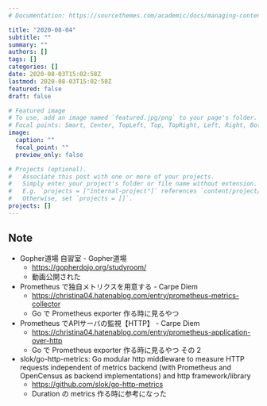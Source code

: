 ```yaml
---
# Documentation: https://sourcethemes.com/academic/docs/managing-content/

title: "2020-08-04"
subtitle: ""
summary: ""
authors: []
tags: []
categories: []
date: 2020-08-03T15:02:58Z
lastmod: 2020-08-03T15:02:58Z
featured: false
draft: false

# Featured image
# To use, add an image named `featured.jpg/png` to your page's folder.
# Focal points: Smart, Center, TopLeft, Top, TopRight, Left, Right, BottomLeft, Bottom, BottomRight.
image:
  caption: ""
  focal_point: ""
  preview_only: false

# Projects (optional).
#   Associate this post with one or more of your projects.
#   Simply enter your project's folder or file name without extension.
#   E.g. `projects = ["internal-project"]` references `content/project/deep-learning/index.md`.
#   Otherwise, set `projects = []`.
projects: []
---
```


## Note

* Gopher道場 自習室 - Gopher道場
  * https://gopherdojo.org/studyroom/
  * 動画公開された
* Prometheus で独自メトリクスを用意する - Carpe Diem
  * https://christina04.hatenablog.com/entry/prometheus-metrics-collector
  * Go で Prometheus exporter 作る時に見るやつ
* Prometheus でAPIサーバの監視【HTTP】 - Carpe Diem
  * https://christina04.hatenablog.com/entry/prometheus-application-over-http
  * Go で Prometheus exporter 作る時に見るやつ その 2
* slok/go-http-metrics: Go modular http middleware to measure HTTP requests independent of metrics backend (with Prometheus and OpenCensus as backend implementations) and http framework/library
  * https://github.com/slok/go-http-metrics
  * Duration の metrics 作る時に参考になった
